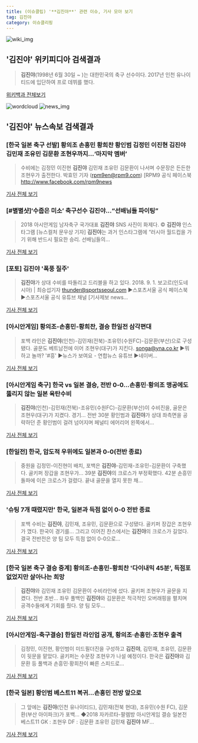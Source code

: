 ```yaml
---
title: (이슈클립) '**김진야**' 관련 이슈, 기사 모아 보기
tag: 김진야
category: 이슈클리핑
---
```

![wiki_img](https://user-images.githubusercontent.com/42597476/44503234-41136a80-a6d0-11e8-9071-6fc6418eafe4.png)
## **'**김진야**'** 위키피디아 검색결과
>**김진야**(1998년 6월 30일 ~ )는 대한민국의 축구 선수이다. 2017년 인천 유나이티드에 입단하여 프로 데뷔를 했다.

<a href="https://ko.wikipedia.org/wiki/김진야" target="_blank">위키백과 전체보기</a>

![wordcloud](https://s3.ap-northeast-2.amazonaws.com/lyrics101-wordcloud/2018-09-01-1535804934.png)
![news_img](https://user-images.githubusercontent.com/42597476/44507050-1206f400-a6e4-11e8-8d98-7ffbfebb353f.png)
## **'**김진야**'** 뉴스속보 검색결과
### [한국 일본 축구 선발] 황의조 손흥민 황희찬 황인범 김정민 이진현 **김진야** 김민재 조유민 김문환 조현우까지...‘마지막 멤버’

>수비에는 김정민 이진현 **김진야** 김민재 조유민 김문환이 나서며 수문장은 든든한 조현우가 출전한다.   박효민 기자 (rpm9en@rpm9.com) [RPM9 공식 페이스북 http://www.facebook.com/rpm9news

<a href="http://www.rpm9.com/news/article.html?id=20180901090009" target="_blank">기사 전체 보기</a>

### [#별별샷]‘수줍은 미소’ 축구선수 **김진야**…“선배님들 파이팅”

>2018 아시안게임 남자축구 국가대표 **김진야** SNS 사진이 화제다.     © **김진야** 인스타그램 [뉴스컬처 문우상 기자] **김진야**는 과거 인스타그램에 “러시아 월드컵을 가기 위해 반드시 필요한 승리. 선배님들의...

<a href="http://www.newsculture.tv/sub_read.html?uid=139947&section=sc227" target="_blank">기사 전체 보기</a>

### [포토] **김진야** '폭풍 질주'

>**김진야**가 상대 수비를 따돌리고 드리블을 하고 있다. 2018. 9. 1. 보고르(인도네시아) | 최승섭기자 thunder@sportsseoul.com ▶스포츠서울 공식 페이스북 ▶스포츠서울 공식 유튜브 채널 [기사제보 news...

<a href="http://www.sportsseoul.com/news/read/676117" target="_blank">기사 전체 보기</a>

### [아시안게임] 황의조-손흥민-황희찬, 결승 한일전 삼각편대

>포백 라인은 **김진야**(인천)-김민재(전북)-조유민(수원FC)-김문환(부산)으로 구성됐다. 골문도 베트남전에 이어 조현우(대구)가 지킨다. songa@yna.co.kr ▶뭐하고 놀까? '#흥' ▶뉴스가 보여요 - 연합뉴스 유튜브 ▶네이버...

<a href="http://app.yonhapnews.co.kr/YNA/Basic/SNS/r.aspx?c=AKR20180901053100007&did=1195m" target="_blank">기사 전체 보기</a>

### [아시안게임 축구] 한국 vs 일본 결승, 전반 0-0...손흥민·황의조 맹공에도 뚫리지 않는 일본 육탄수비

>**김진야**(인천)-김민재(전북)-조유민(수원FC)-김문환(부산)이 수비진을, 골문은 조현우(대구)가 지켰다. 경기... 전반 30분 황인범과 **김진야**가 상대 좌측면을 공략하던 준 황인범이 걸려 넘어지며 페널티 에어리어 왼쪽에서...

<a href="http://www.slist.kr/news/articleView.html?idxno=44306" target="_blank">기사 전체 보기</a>

### [한일전] 한국, 압도적 우위에도 일본과 0-0(전반 종료)

>중원을 김정민-이진현이 배치, 포백은 **김진야**-김민재-조유민-김문환이 구축했다. 골키퍼 장갑을 조현우가... 39분 **김진야**의 크로스가 부정확했다. 42분 손흥민 돌파에 이은 크로스가 걸렸다. 끝내 골문을 열지 못한 채...

<a href="http://www.sportalkorea.com/news/view.php?gisa_uniq=2018090121132502&section_code=10&cp=se&gomb=1" target="_blank">기사 전체 보기</a>

### '슈팅 7개 때렸지만' 한국, 일본과 득점 없이 0-0 전반 종료

>포백 수비는 **김진야**, 김민재, 조유민, 김문환으로 구성됐다. 골키퍼 장갑은 조현우가 꼈다. 한국이 경기를... 그리고 이어진 찬스에서는 **김진야**의 크로스가 길었다. 결국 전반전은 양 팀 모두 득점 없이 0-0으로...

<a href="http://www.mydaily.co.kr/new_yk/html/read.php?newsid=201809012025554000&ext=na" target="_blank">기사 전체 보기</a>

### [한국 일본 축구 결승 중계] 황의조-손흥민-황희찬 '다이내믹 45분', 득점포 없었지만 살아나는 희망

>**김진야**와 김민재 조유민 김문환이 수비라인에 섰다. 골키퍼 조현우가 골문을 지켰다. 전반 초반... 좌우 풀백인 **김진야**와 김문환은 적극적인 오버래핑을 펼치며 공격수들에게 기회를 줬다. 양 팀 모두...

<a href="http://www.sportsq.co.kr/news/articleView.html?idxno=301040" target="_blank">기사 전체 보기</a>

### [아시안게임-축구결승] 한일전 라인업 공개, 황의조·손흥민·조현우 출격

>김정민, 이진현, 황인범이 미드필더진을 구성하고 **김진야**, 김민재, 조유민, 김문환이 뒷문을 맡았다. 골키퍼는 수문장 조현우가 나설 예정이다. 한국은 **김진야**와 김문환 등 풀백과 손흥민·황희찬이 빠른 스피드로...

<a href="http://moneys.mt.co.kr/news/mwView.php?no=2018090120188062499" target="_blank">기사 전체 보기</a>

### [한국 일본] 황인범 베스트11 복귀…손흥민 전방 앞으로

>그 앞에는 **김진야**(인천 유나이티드), 김민재(전북 현대), 조유민(수원 FC), 김문환(부산 아이파크)가 포백... ◆2018 자카르타-팔렘방 아시안게임 결승 일본전 베스트11 GK : 조현우 DF : 김문환 조유민 김민재 **김진야** MF...

<a href="http://sports.mk.co.kr/view.php?year=2018&no=551191" target="_blank">기사 전체 보기</a>


